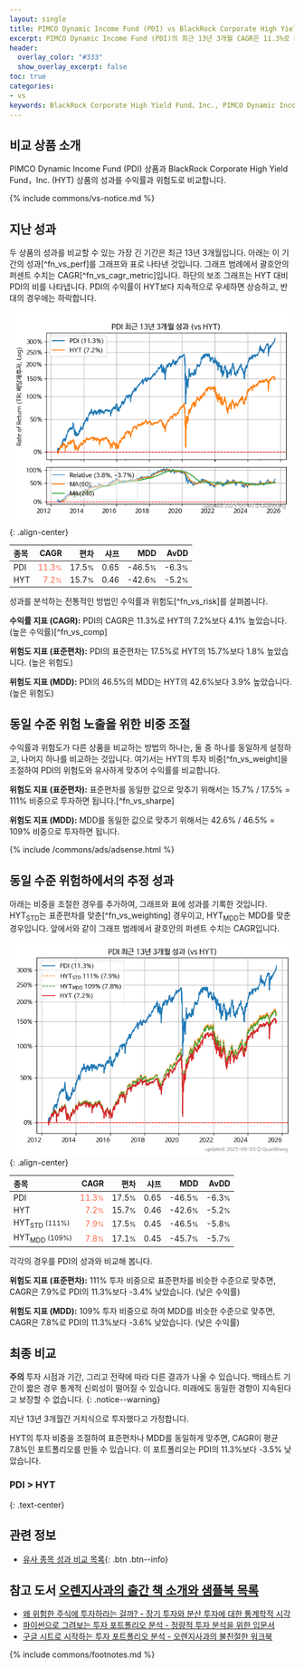 ```yaml
---
layout: single
title: PIMCO Dynamic Income Fund (PDI) vs BlackRock Corporate High Yield Fund，Inc. (HYT)
excerpt: PIMCO Dynamic Income Fund (PDI)의 최근 13년 3개월 CAGR은 11.3%로 BlackRock Corporate High Yield Fund，Inc. (HYT)의 7.2%보다 4.1% 높았습니다.
header:
  overlay_color: "#333"
  show_overlay_excerpt: false
toc: true
categories:
- vs
keywords: BlackRock Corporate High Yield Fund，Inc., PIMCO Dynamic Income Fund, PIMCO Dynamic Income Fund BlackRock Corporate High Yield Fund，Inc. 비교, PDI, HYT, PDI PDI 비교
---
```


## 비교 상품 소개


PIMCO Dynamic Income Fund (PDI) 상품과 BlackRock Corporate High Yield Fund，Inc. (HYT) 상품의 성과를 수익률과 위험도로 비교합니다.





{% include commons/vs-notice.md %}

## 지난 성과

두 상품의 성과를 비교할 수 있는 가장 긴 기간은 최근 13년 3개월입니다. 아래는 이 기간의 성과[^fn_vs_perf]를 그래프와 표로 나타낸 것입니다.
그래프 범례에서 괄호안의 퍼센트 수치는 CAGR[^fn_vs_cagr_metric]입니다.
하단의 보조 그래프는 HYT 대비 PDI의 비를 나타냅니다.
PDI의 수익률이 HYT보다 지속적으로 우세하면 상승하고, 반대의 경우에는 하락합니다.

![PDI](/vs/images/pdi-vs-hyt_dual.png){: .align-center}

| **종목** | **CAGR** | **편차** | **샤프** | **MDD** | **AvDD** |
| :------------ | ------: | -----------: | -------: | ------: | -------: |
| PDI | <span style="color: tomato">11.3<small>%</small></span> | 17.5<small>%</small> | 0.65 | -46.5<small>%</small> | -6.3<small>%</small> |
| HYT | <span style="color: tomato">7.2<small>%</small></span> | 15.7<small>%</small> | 0.46 | -42.6<small>%</small> | -5.2<small>%</small> |

<!-- more -->


성과를 분석하는 전통적인 방법인 수익률과 위험도[^fn_vs_risk]를 살펴봅니다.

**수익률 지표 (CAGR):** PDI의 CAGR은 11.3%로 HYT의 7.2%보다 4.1% 높았습니다. (높은 수익률)[^fn_vs_comp]

**위험도 지표 (표준편차):** PDI의 표준편차는 17.5%로 HYT의 15.7%보다 1.8% 높았습니다. (높은 위험도)

**위험도 지표 (MDD):** PDI의 46.5%의 MDD는 HYT의 42.6%보다 3.9% 높았습니다. (높은 위험도)



## 동일 수준 위험 노출을 위한 비중 조절

수익률과 위험도가 다른 상품을 비교하는 방법의 하나는, 둘 중 하나를 동일하게 설정하고, 나머지 하나를 비교하는 것입니다.
여기서는 HYT의 투자 비중[^fn_vs_weight]을 조절하여 PDI의 위험도와 유사하게 맞추어 수익률를 비교합니다.

**위험도 지표 (표준편차):** 표준편차를 동일한 값으로 맞추기 위해서는 15.7% / 17.5% = 111% 비중으로 투자하면 됩니다.[^fn_vs_sharpe]

**위험도 지표 (MDD):** MDD를 동일한 값으로 맞추기 위해서는 42.6% / 46.5% = 109% 비중으로 투자하면 됩니다.


{% include /commons/ads/adsense.html %}



## 동일 수준 위험하에서의 추정 성과

아래는 비중을 조절한 경우를 추가하여, 그래프와 표에 성과를 기록한 것입니다.
HYT<sub>STD</sub>는 표준편차를 맞춘[^fn_vs_weighting] 경우이고, HYT<sub>MDD</sub>는 MDD를 맞춘 경우입니다.
앞에서와 같이 그래프 범례에서 괄호안의 퍼센트 수치는 CAGR입니다.


![PIMCO Dynamic Income Fund](/vs/images/pdi-vs-hyt.png){: .align-center}



| **종목** | **CAGR** | **편차** | **샤프** | **MDD** | **AvDD** |
| :------------ | ------: | -----------: | -------: | ------: | -------: |
| PDI | <span style="color: tomato">11.3<small>%</small></span> | 17.5<small>%</small> | 0.65 | -46.5<small>%</small> | -6.3<small>%</small> |
| HYT | <span style="color: tomato">7.2<small>%</small></span> | 15.7<small>%</small> | 0.46 | -42.6<small>%</small> | -5.2<small>%</small> |
| HYT<sub>STD</sub> <small>(111%)</small> | <span style="color: tomato">7.9<small>%</small></span> | 17.5<small>%</small> | 0.45 | -46.5<small>%</small> | -5.8<small>%</small> |
| HYT<sub>MDD</sub> <small>(109%)</small> | <span style="color: tomato">7.8<small>%</small></span> | 17.1<small>%</small> | 0.45 | -45.7<small>%</small> | -5.7<small>%</small> |



각각의 경우를 PDI의 성과와 비교해 봅니다.

**위험도 지표 (표준편차):** 111% 투자 비중으로 표준편차를 비슷한 수준으로 맞추면, CAGR은 7.9%로 PDI의 11.3%보다 -3.4% 낮았습니다. (낮은 수익률)

**위험도 지표 (MDD):** 109% 투자 비중으로 하여 MDD를 비슷한 수준으로 맞추면, CAGR은 7.8%로 PDI의 11.3%보다 -3.6% 낮았습니다. (낮은 수익률)




## 최종 비교

**주의** 투자 시점과 기간, 그리고 전략에 따라 다른 결과가 나올 수 있습니다. 백테스트 기간이 짧은 경우 통계적 신뢰성이 떨어질 수 있습니다. 미래에도 동일한 경향이 지속된다고 보장할 수 없습니다.
{: .notice--warning}

지난 13년 3개월간 거치식으로 투자했다고 가정합니다.

HYT의 투자 비중을 조절하여 표준편차나 MDD를 동일하게 맞추면, CAGR이 평균 7.8%인 포트폴리오를 만들 수 있습니다.
이 포트폴리오는 PDI의 11.3%보다 -3.5% 낮았습니다.

### PDI &gt; HYT
{: .text-center}


## 관련 정보

- [유사 종목 성과 비교 목록](/vs/){: .btn .btn--info}


## 참고 도서 [오렌지사과의 출간 책 소개와 샘플북 목록](https://kongdori.tistory.com/691)

- [왜 위험한 주식에 투자하라는 걸까? - 장기 투자와 분산 투자에 대한 통계학적 시각](https://kongdori.tistory.com/421)
- [파이썬으로 그려보는 투자 포트폴리오 분석  - 정량적 투자 분석을 위한 입문서](https://kongdori.tistory.com/643)
- [구글 시트로 시작하는 투자 포트폴리오 분석 - 오렌지사과의 불친절한 워크북](https://kongdori.tistory.com/449)

{% include commons/footnotes.md %}